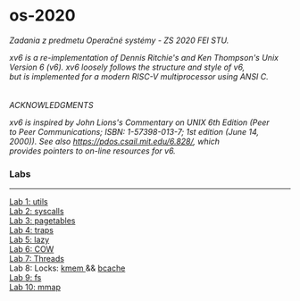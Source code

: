 # os-2020
<i>Zadania z predmetu Operačné systémy - ZS 2020 FEI STU.</i>

<p><i>
xv6 is a re-implementation of Dennis Ritchie's and Ken Thompson's Unix<br>
Version 6 (v6).  xv6 loosely follows the structure and style of v6,<br>
but is implemented for a modern RISC-V multiprocessor using ANSI C.<br>
<br><br>
ACKNOWLEDGMENTS<br>

xv6 is inspired by John Lions's Commentary on UNIX 6th Edition (Peer<br>
to Peer Communications; ISBN: 1-57398-013-7; 1st edition (June 14,<br>
2000)). See also https://pdos.csail.mit.edu/6.828/, which<br>
provides pointers to on-line resources for v6.<br>
</i></p>

<h3>Labs</h3><hr>
<a href="https://github.com/rastislavkopal/os-2020/compare/util">Lab 1: utils</a><br>
<a href="https://github.com/rastislavkopal/os-2020/compare/syscall">Lab 2: syscalls</a><br>
<a href="https://github.com/rastislavkopal/os-2020/compare/pgtbl">Lab 3: pagetables</a><br>
<a href="https://github.com/rastislavkopal/os-2020/compare/traps">Lab 4: traps</a><br>
<a href="https://github.com/rastislavkopal/os-2020/compare/lazy">Lab 5: lazy</a><br>
<a href="https://github.com/rastislavkopal/os-2020/compare/cow">Lab 6: COW</a><br>
<a href="https://github.com/rastislavkopal/os-2020/commit/e8c38e4979ae59047caeac9a8fe88d89f06ef2ae">Lab 7: Threads</a><br>
Lab 8: Locks: <a href="https://github.com/rastislavkopal/os-2020/commit/6b16284f081b54219c664040741f80ee1f5e646b">kmem </a> && 
            <a href="https://github.com/rastislavkopal/os-2020/commit/6e56bc4d9c82e34e1b1be1efecd556c30f3a80f6">bcache</a><br> 
<a href="https://github.com/rastislavkopal/os-2020/commit/16c5185d9fb01fa60a31f918c3d012b1b7957a49">Lab 9: fs</a><br>
<a href="https://github.com/rastislavkopal/os-2020/compare/mmap">Lab 10: mmap </a><br> 
